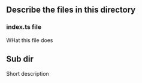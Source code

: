 ## Describe the files in this directory 
### index.ts file 
 WHat this file does 
## Sub dir 
 Short description
 